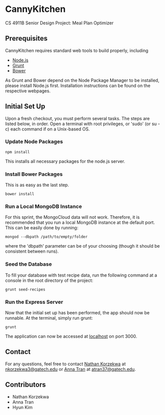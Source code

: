 # CannyKitchen
CS 4911B Senior Design Project: Meal Plan Optimizer

## Prerequisites
CannyKitchen requires standard web tools to build properly, including

- [Node.js](nodejs.org)
- [Grunt](http://gruntjs.com/)
- [Bower](http://bower.io/)

As Grunt and Bower depend on the Node Package Manager to be installed, please install Node.js first. Installation instructions can be found on the respective webpages.

## Initial Set Up
Upon a fresh checkout, you must perform several tasks. The steps are listed below, in order.
Open a terminal with root privileges, or 'sudo' (or su -c) each command if on a Unix-based OS.

### Update Node Packages

	npm install
    
This installs all necessary packages for the node.js server.

### Install Bower Packages
This is as easy as the last step.

	bower install

### Run a Local MongoDB Instance
For this sprint, the MongoCloud data will not work. Therefore, it is recommended that you run a local MongoDB instance at the default port. This can be easily done by running:

	mongod --dbpath /path/to/empty/folder

where the 'dbpath' parameter can be of your choosing (though it should be consistent between runs).
	
### Seed the Database
To fill your database with test recipe data, run the following command at a console in the root directory of the project:

	grunt seed-recipes


### Run the Express Server
Now that the initial set up has been performed, the app should now be runnable. At the terminal, simply run grunt:
	
    grunt

The application can now be accessed at [localhost](localhost:3000) on port 3000.

## Contact
For any questions, feel free to contact [Nathan Korzekwa](mailto:nkorzekwa3@gatech.edu) at [nkorzekwa3@gatech.edu](mailto:nkorzekwa3@gatech.edu) or [Anna Tran](mailto:atran37@gatech.edu) at [atran37@gatech.edu](atran37@gatech.edu).

## Contributors
- Nathan Korzekwa
- Anna Tran
- Hyun Kim
